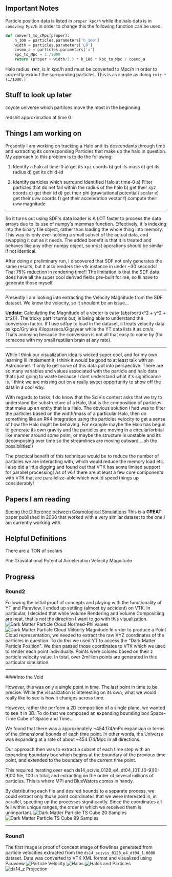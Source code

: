 ## Important Notes
Particle position data is listed in `proper kpc/h` while the halo data is in `comoving Mpc/h` in order
to change this the following function can be used:
```python
def convert_to_cMpc(proper):
    h_100 = particles.parameters['h_100']
    width = particles.parameters['L0']
    cosmo_a = particles.parameters['a']
    kpc_to_Mpc = 1./1000
    return (proper + width/2.) * h_100 * kpc_to_Mpc / cosmo_a
```

Halo radius, __rvir__, is in kpc/h and must be converted to Mpc/h in order to correctly extract the
surrounding particles. This is as simple as doing `rvir * (1/1000.)`

## Stuff to look up later
coyote universe
which partilces move the most in the beginning

redshit approximation at time 0


## Things I am working on
Presently I am working on tracking a Halo and its descendants through time and extracting its corresponding Particles that make up the halo in question. My approach to this problem is to do the following:

1) Identify a halo at time-0
    a) get its xyz coords
    b) get its mass
    c) get its radius
    d) get its child-id

2) Identify particles which surround Identified Halo at time-0
    a) Filter particles that do not fall within the radius of the halo
    b) get their xyz coords
    c) get their id
    d) get their phi (gravitational potential) scalar
    e) get their uvw coords
    f) get their acceleration vector
    f) compute their uvw magnitude


---
So it turns out using SDF's data loader is A LOT faster to process the data arrays due to its use of numpy's memmap function. Effectively, it is indexing into the binary file object, rather than loading the whole thing into memory. This way its only ever holding a small subset of the actual data, and swapping it out as it needs. The added benefit is that it is treated and behaves like any other numpy object, so *most* operations should be similar if not identical.

After doing a preliminary run, I discovered that SDF not only generates the same results, but it also renders the vtk instance in under ~30 seconds! That 75% reduction in rendering time!! The limitation is that the SDF data does have all the super cool derived fields pre-built for me, so Ill have to generate those myself.

---
Presently I am looking into extracting the Velocity Magnitude from the SDF dataset. We know the velocity, so it shouldnt be an issue...

__Update:__ Calculating the Magnitude of a vector is easy (abs(sqrt(x^2 + y^2 + z^2))). The tricky part it turns out, is being able to understand the conversion factor. If I use sdfpy to load in the dataset, it treats velocity data as kpc/Gry aka Kiloparsecs/Gigayear while the YT data lists it as cm/s. Thats annoying because the conversion is not all that easy to come by (for someone with my small reptilian brain at any rate).

---
While I think our visualization idea is wicked super cool, and for my own learning Ill implement it, I think it would be good to at least talk with an Astronomer. If only to get some of this data put into perspective. There are so many variables and values associated with the particle and halo data thats just going to waste because I dont understand what it's significance is. I think we are missing out on a really sweet opportunity to show off the data in a cool way.


With regards to tasks, I do know that the SciVis contest asks that we try to understand the substructure of a Halo, that is the composition of particles that make up an entity that is a Halo. The obvious solution I had was to filter the particles based on the width/mass of a particular Halo, then do something like an RK4 integration using the particles velocity to get a sense of how the Halo might be behaving. For example maybe the Halo has begun to generate its own gravity and the particles are moving in a circular/orbital like manner around some point, or maybe the structure is unstable and its decomposing over time so the streamlines are moving outward....oh the possibilities!)

The practical benefit of this technique would be to reduce the number of particles we are interacting with, which would reduce the memory load etc. I also did a little digging and found out that VTK has some limited support for parallel processing! As of v6.1 there are at least a few core components with VTK that are parallelize-able which would speed things up considerably!
## Papers I am reading
[Seeing the Difference between Cosmological Simulations](https://steveharoz.com/research/cosmology/SeeingDiff-CGA.pdf)  This is a __GREAT__ paper published in 2008 that worked with a very similar dataset to the one I am currently working with.



## Helpful Definitions
There are a TON of scalars

Phi: Gravatational Potential
Acceleration
Velocity
Magnitude

## Progress
### Round2
Following the initial proof of concepts and playing with the functionality of YT and Paraview, I ended up settling (almost by accident) on VTK. In particular, I decided that while Volume Rendering and Volume Compositiing are neat, that is not the direction I want to go with this visualization.
![Dark Matter Particle Cloud Normed-Phi values](images/progress/round2/DarkSkyParticlePhi-Normed2.png)
![Dark Matter Particle Cloud Velocity Magnitude](images/progress/round2/DarkSkyParticleMagnitudeCube.png)
In order to produce a Point Cloud representation, we needed to extract the raw XYZ coordinates of the particles in question. To do this we used YT to access the "Dark Matter Particle Position". We then passed those coordinates to VTK which we used to render each point individually. Points were colored based on their z particle velocity value. In total, over 2million points are generated in this particular simulation.

---
####Into the Void

However, this was only a single point in time. The last point in time to be precise. While the visualization is interesting on its own, what we would really like to see is how it changes across time.

However, rather the perform a 2D composition of a single plane, we wanted to see it in 3D. To do that we composed an expanding bounding box Space-Time Cube of Space and Time...

We found that there was a approximately ~454.174/mPc expansion in terms of the dimensional bounds of each time point. In other words, the Universe was expanding at a rate of about ~454.174/Mpc in all directions.

Our approach then was to extract a subset of each time step with an expanding boundary box which begins at the boundary of the previous time point, and extended to the boundary of the current time point.

This required iterating over each ds14_scivis_0128_e4_dt04_[01].[0-9][0-9]00 file, 100 in total, and extracting on the order of several millions of particles. This is where MPI and BlueWaters comes in handy.

By distributing each file and desired bounds to a separate process, we could extract only those point coordinates that we were interested in, in parallel, speeding up the processes significantly. Since the coordinates all fell within unique ranges, the order in which we received them is unimportant.
![Dark Matter Particle TS Cube 20 Samples](images/DarkSkyTimeBox6.png)
![Dark Matter Particle TS Cube 99 Samples](images/DarkSkyTimeBox9.png)

---
### Round1
The first image is proof of concept image of flowlines generated from particle velocities extracted from the `ds14_scivis_0128_e4_dt04_1.0000` dataset. Data was converted to VTK XML format and visualized using Paraview
![Particle Velocity](images/progress/round1/ds14_scivis_0128_particle_velocity.png)
![Halos](images/progress/round1/halos.png)
![Halos and Particles](images/progress/round1/halos_and_particles.png)
![ds14_z Projection](images/progress/round1/ds14_scivis_0128_e4_dt04_1.0000_Projection_z_all_cic.png)
